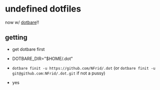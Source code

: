 # undefined dotfiles

now w/ [dotbare](https://github.com/kazhala/dotbare)!!

## getting

- get dotbare first

- DOTBARE_DIR="$HOME/.dot"

- `dotbare finit -u https://github.com/NFrid/.dot` (or `dotbare finit -u git@github.com:NFrid/.dot.git` if not a pussy)

- yes
